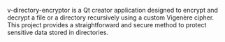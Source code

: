 v-directory-encryptor is a Qt creator application designed to encrypt and decrypt a file or a directory recursively using a custom Vigenère cipher. 
This project provides a straightforward and secure method to protect sensitive data stored in directories.
